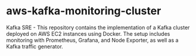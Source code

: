 # aws-kafka-monitoring-cluster
Kafka SRE  - This repository contains the implementation of a Kafka cluster deployed on AWS EC2 instances using Docker. The setup includes monitoring with Prometheus, Grafana, and Node Exporter, as well as a Kafka traffic generator.
